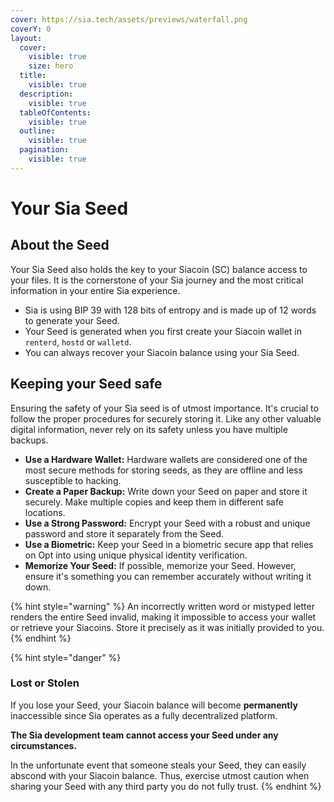 ```yaml
---
cover: https://sia.tech/assets/previews/waterfall.png
coverY: 0
layout:
  cover:
    visible: true
    size: hero
  title:
    visible: true
  description:
    visible: true
  tableOfContents:
    visible: true
  outline:
    visible: true
  pagination:
    visible: true
---
```


# Your Sia Seed

## About the Seed

Your Sia Seed also holds the key to your Siacoin (SC) balance access to your files. It is the cornerstone of your Sia journey and the most critical information in your entire Sia experience.

* Sia is using BIP 39 with 128 bits of entropy and is made up of 12 words to generate your Seed.&#x20;
* Your Seed is generated when you first create your Siacoin wallet in `renterd`, `hostd` or `walletd`.
* You can always recover your Siacoin balance using your Sia Seed.

## Keeping your Seed safe

Ensuring the safety of your Sia seed is of utmost importance. It's crucial to follow the proper procedures for securely storing it. Like any other valuable digital information, never rely on its safety unless you have multiple backups.

* **Use a Hardware Wallet:** Hardware wallets are considered one of the most secure methods for storing seeds, as they are offline and less susceptible to hacking.
* **Create a Paper Backup:** Write down your Seed on paper and store it securely. Make multiple copies and keep them in different safe locations.
* **Use a Strong Password:** Encrypt your Seed with a robust and unique password and store it separately from the Seed.
* **Use a Biometric:** Keep your Seed in a biometric secure app that relies on Opt into using unique physical identity verification.
* **Memorize Your Seed:** If possible, memorize your Seed. However, ensure it's something you can remember accurately without writing it down.

{% hint style="warning" %}
An incorrectly written word or mistyped letter renders the entire Seed invalid, making it impossible to access your wallet or retrieve your Siacoins. Store it precisely as it was initially provided to you.
{% endhint %}

{% hint style="danger" %}
### Lost or Stolen

If you lose your Seed, your Siacoin balance will become **permanently** inaccessible since Sia operates as a fully decentralized platform.

**The Sia development team cannot access your Seed under any circumstances.**

In the unfortunate event that someone steals your Seed, they can easily abscond with your Siacoin balance. Thus, exercise utmost caution when sharing your Seed with any third party you do not fully trust.
{% endhint %}
